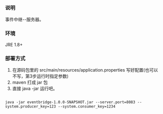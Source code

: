 ### 说明

事件中继--服务器。

### 环境

JRE 1.8+

### 部署方式

1. 在源码包里的 src/main/resources/application.properties 写好配置(也可以不写，第3步运行时指定参数)
2. maven 打成 jar 包
3. 直接 java -jar 运行吧。

```

java -jar eventbridge-1.0.0-SNAPSHOT.jar --server.port=8083 --system.producer_key=123 --system.consumer_key=1234

```